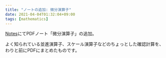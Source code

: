 ```yaml
---
title: "ノートの追加: 微分演算子"
date: 2021-04-04T01:32:04+09:00
tags: [mathematics]
---
```


[Notes](https://biyori-sh.github.io/notes/notes/)にてPDFノート「微分演算子」の追加。

よく知られている並進演算子、スケール演算子などのちょっとした確認計算を、わりと前にPDFにまとめたものです。
